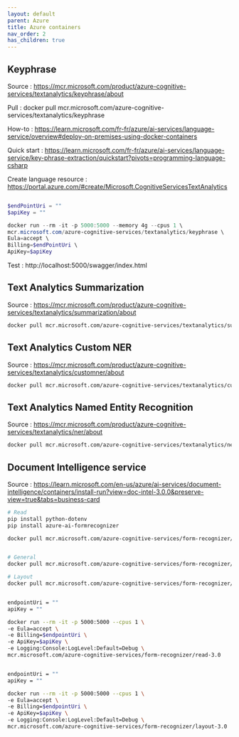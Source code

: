 ```yaml
---
layout: default
parent: Azure
title: Azure containers
nav_order: 2
has_children: true
---
```


## Keyphrase

Source : https://mcr.microsoft.com/product/azure-cognitive-services/textanalytics/keyphrase/about

Pull :  docker pull mcr.microsoft.com/azure-cognitive-services/textanalytics/keyphrase

How-to : https://learn.microsoft.com/fr-fr/azure/ai-services/language-service/overview#deploy-on-premises-using-docker-containers

Quick start : https://learn.microsoft.com/fr-fr/azure/ai-services/language-service/key-phrase-extraction/quickstart?pivots=programming-language-csharp

Create language resource : https://portal.azure.com/#create/Microsoft.CognitiveServicesTextAnalytics

``` powershell

$endPointUri = ""
$apiKey = ""

docker run --rm -it -p 5000:5000 --memory 4g --cpus 1 \
mcr.microsoft.com/azure-cognitive-services/textanalytics/keyphrase \
Eula=accept \
Billing=$endPointUri \
ApiKey=$apiKey

```

Test : http://localhost:5000/swagger/index.html

## Text Analytics Summarization

Source : <https://mcr.microsoft.com/product/azure-cognitive-services/textanalytics/summarization/about>

``` bash
docker pull mcr.microsoft.com/azure-cognitive-services/textanalytics/summarization:cpu
```

## Text Analytics Custom NER

Source : <https://mcr.microsoft.com/product/azure-cognitive-services/textanalytics/customner/about>

``` bash
docker pull mcr.microsoft.com/azure-cognitive-services/textanalytics/customner:3.0.72991232-onprem-amd64
```

## Text Analytics Named Entity Recognition

Source : <https://mcr.microsoft.com/product/azure-cognitive-services/textanalytics/ner/about>

``` bash
docker pull mcr.microsoft.com/azure-cognitive-services/textanalytics/ner:latest
```

## Document Intelligence service

Source : <https://learn.microsoft.com/en-us/azure/ai-services/document-intelligence/containers/install-run?view=doc-intel-3.0.0&preserve-view=true&tabs=business-card>


``` bash
# Read
pip install python-dotenv
pip install azure-ai-formrecognizer

docker pull mcr.microsoft.com/azure-cognitive-services/form-recognizer/read-3.0


# General
docker pull mcr.microsoft.com/azure-cognitive-services/form-recognizer/document-3.0

# Layout
docker pull mcr.microsoft.com/azure-cognitive-services/form-recognizer/layout-3.0

```


``` bash

endpointUri = ""
apiKey = ""

docker run --rm -it -p 5000:5000 --cpus 1 \
-e Eula=accept \
-e Billing=$endpointUri \
-e ApiKey=$apiKey \
-e Logging:Console:LogLevel:Default=Debug \
mcr.microsoft.com/azure-cognitive-services/form-recognizer/read-3.0

```

``` bash

endpointUri = ""
apiKey = ""

docker run --rm -it -p 5000:5000 --cpus 1 \
-e Eula=accept \
-e Billing=$endpointUri \
-e ApiKey=$apiKey \
-e Logging:Console:LogLevel:Default=Debug \
mcr.microsoft.com/azure-cognitive-services/form-recognizer/layout-3.0

```
